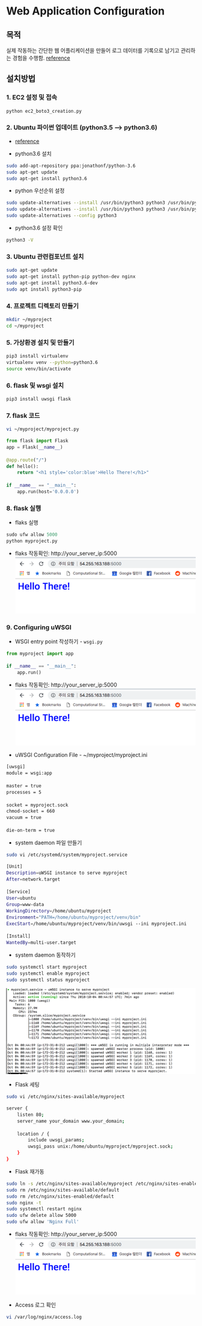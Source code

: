 # Web Application Configuration

## 목적
실제 작동하는 간단한 웹 어플리케이션을 만들어 로그 데이터를 기록으로 남기고 관리하는 경험을 수행함. [reference](https://www.digitalocean.com/community/tutorials/how-to-set-up-django-with-postgres-nginx-and-gunicorn-on-ubuntu-14-04)

## 설치방법
### 1. EC2 설정 및 접속
```bash
python ec2_boto3_creation.py
```

### 2. Ubuntu 파이썬 업데이트 (python3.5 --> python3.6)
- [reference](http://ubuntuhandbook.org/index.php/2017/07/install-python-3-6-1-in-ubuntu-16-04-lts/)

- python3.6 설치
```bash
sudo add-apt-repository ppa:jonathonf/python-3.6
sudo apt-get update
sudo apt-get install python3.6
```

- python 우선순위 설정
```bash
sudo update-alternatives --install /usr/bin/python3 python3 /usr/bin/python3.5 1
sudo update-alternatives --install /usr/bin/python3 python3 /usr/bin/python3.6 2
sudo update-alternatives --config python3
```

- python3.6 설정 확인
```bash
python3 -V
```

### 3. Ubuntu 관련컴포넌트 설치
```bash
sudo apt-get update
sudo apt-get install python-pip python-dev nginx
sudo apt-get install python3.6-dev
sudo apt install python3-pip
```

### 4. 프로젝트 디렉토리 만들기
```bash
mkdir ~/myproject
cd ~/myproject
```

### 5. 가상환경 설치 및 만들기
```bash
pip3 install virtualenv
virtualenv venv --python=python3.6
source venv/bin/activate
```

### 6. flask 및 wsgi 설치
```bash
pip3 install uwsgi flask
```

### 7. flask 코드
```bash
vi ~/myproject/myproject.py
```

```python
from flask import Flask
app = Flask(__name__)

@app.route("/")
def hello():
    return "<h1 style='color:blue'>Hello There!</h1>"

if __name__ == "__main__":
    app.run(host='0.0.0.0')
```

### 8. flask 실행
- flaks 실행
```python
sudo ufw allow 5000
python myproject.py
```
- flaks 작동확인: http://your_server_ip:5000
![flask 작동확인](./images/1.png)


### 9. Configuring uWSGI
- WSGI entry point 작성하기 - `wsgi.py`
```python
from myproject import app

if __name__ == "__main__":
    app.run()
```

- flaks 작동확인: http://your_server_ip:5000
![flask 작동확인](./images/1.png)

-  uWSGI Configuration File - ~/myproject/myproject.ini
```bash
[uwsgi]
module = wsgi:app

master = true
processes = 5

socket = myproject.sock
chmod-socket = 660
vacuum = true

die-on-term = true
```

- system daemon 파일 만들기
```bash
sudo vi /etc/systemd/system/myproject.service
```
```bash
[Unit]
Description=uWSGI instance to serve myproject
After=network.target

[Service]
User=ubuntu
Group=www-data
WorkingDirectory=/home/ubuntu/myproject
Environment="PATH=/home/ubuntu/myproject/venv/bin"
ExecStart=/home/ubuntu/myproject/venv/bin/uwsgi --ini myproject.ini

[Install]
WantedBy=multi-user.target
```

- system daemon 동작하기
```bash
sudo systemctl start myproject
sudo systemctl enable myproject
sudo systemctl status myproject
```
![정상작동 확인](./images/3.png)

-  Flask 세팅
```bash
sudo vi /etc/nginx/sites-available/myproject
```
```bash
server {
    listen 80;
    server_name your_domain www.your_domain;

    location / {
        include uwsgi_params;
        uwsgi_pass unix:/home/ubuntu/myproject/myproject.sock;
    }
}
```

-  Flask 재가동
```bash
sudo ln -s /etc/nginx/sites-available/myproject /etc/nginx/sites-enabled
sudo rm /etc/nginx/sites-available/default
sudo rm /etc/nginx/sites-enabled/default
sudo nginx -t
sudo systemctl restart nginx
sudo ufw delete allow 5000
sudo ufw allow 'Nginx Full'
```

- flaks 작동확인: http://your_server_ip:5000
![flask 작동확인](./images/1.png)

- Access 로그 확인
```bash
vi /var/log/nginx/access.log
```
